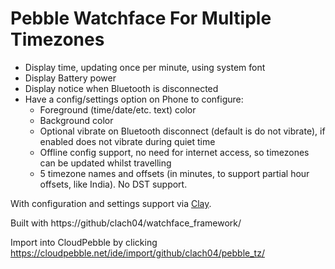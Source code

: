 Pebble Watchface For Multiple Timezones
=======================================

  * Display time, updating once per minute, using system font
  * Display Battery power
  * Display notice when Bluetooth is disconnected
  * Have a config/settings option on Phone to configure:
      * Foreground (time/date/etc. text) color
      * Background color
      * Optional vibrate on Bluetooth disconnect (default is do not vibrate), if enabled does not vibrate during quiet time
      * Offline config support, no need for internet access, so timezones can be updated whilst travelling
      * 5 timezone names and offsets (in minutes, to support partial hour offsets, like India). No DST support.

With configuration and settings support via [Clay](https://github.com/pebble/clay).

Built with https://github/clach04/watchface_framework/

Import into CloudPebble by clicking https://cloudpebble.net/ide/import/github/clach04/pebble_tz/
